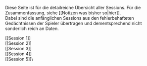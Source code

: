 

Diese Seite ist für die detailreiche Übersicht aller Sessions. Für die Zusammenfassung, siehe [[Notizen was bisher so|hier]].\
Dabei sind die anfänglichen Sessions aus den fehlerbehafteten Gedächtnissen der Spieler übertragen und dementsprechend nicht sonderlich reich an Daten.

[[Session 1]]\
[[Session 2]]\
[[Session 3]]\
[[Session 4]]\
[[Session 5]]\